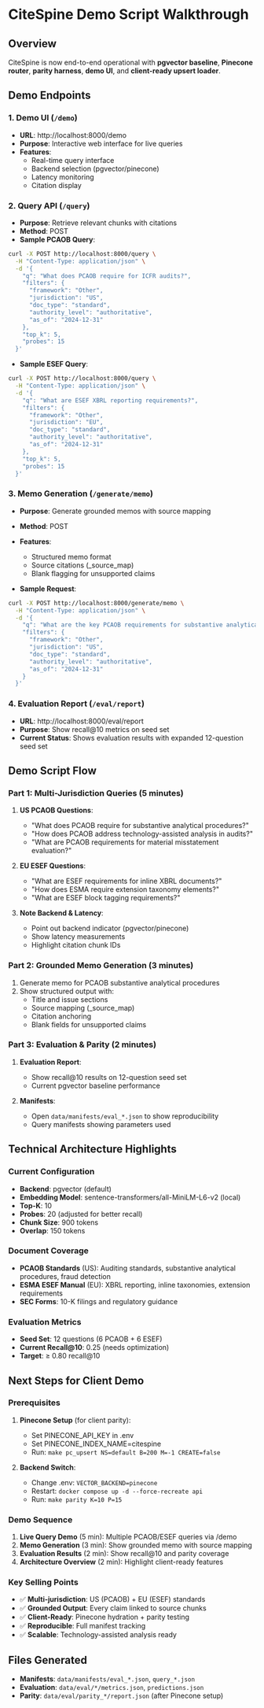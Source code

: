 # CiteSpine Demo Script Walkthrough

## Overview
CiteSpine is now end-to-end operational with **pgvector baseline**, **Pinecone router**, **parity harness**, **demo UI**, and **client-ready upsert loader**.

## Demo Endpoints

### 1. Demo UI (`/demo`)
- **URL**: http://localhost:8000/demo
- **Purpose**: Interactive web interface for live queries
- **Features**:
  - Real-time query interface
  - Backend selection (pgvector/pinecone)
  - Latency monitoring
  - Citation display

### 2. Query API (`/query`)
- **Purpose**: Retrieve relevant chunks with citations
- **Method**: POST
- **Sample PCAOB Query**:
```bash
curl -X POST http://localhost:8000/query \
  -H "Content-Type: application/json" \
  -d '{
    "q": "What does PCAOB require for ICFR audits?",
    "filters": {
      "framework": "Other",
      "jurisdiction": "US", 
      "doc_type": "standard",
      "authority_level": "authoritative",
      "as_of": "2024-12-31"
    },
    "top_k": 5,
    "probes": 15
  }'
```

- **Sample ESEF Query**:
```bash
curl -X POST http://localhost:8000/query \
  -H "Content-Type: application/json" \
  -d '{
    "q": "What are ESEF XBRL reporting requirements?",
    "filters": {
      "framework": "Other",
      "jurisdiction": "EU",
      "doc_type": "standard", 
      "authority_level": "authoritative",
      "as_of": "2024-12-31"
    },
    "top_k": 5,
    "probes": 15
  }'
```

### 3. Memo Generation (`/generate/memo`)
- **Purpose**: Generate grounded memos with source mapping
- **Method**: POST
- **Features**:
  - Structured memo format
  - Source citations (_source_map)
  - Blank flagging for unsupported claims

- **Sample Request**:
```bash
curl -X POST http://localhost:8000/generate/memo \
  -H "Content-Type: application/json" \
  -d '{
    "q": "What are the key PCAOB requirements for substantive analytical procedures?",
    "filters": {
      "framework": "Other",
      "jurisdiction": "US",
      "doc_type": "standard",
      "authority_level": "authoritative", 
      "as_of": "2024-12-31"
    }
  }'
```

### 4. Evaluation Report (`/eval/report`)
- **URL**: http://localhost:8000/eval/report
- **Purpose**: Show recall@10 metrics on seed set
- **Current Status**: Shows evaluation results with expanded 12-question seed set

## Demo Script Flow

### Part 1: Multi-Jurisdiction Queries (5 minutes)
1. **US PCAOB Questions**:
   - "What does PCAOB require for substantive analytical procedures?"
   - "How does PCAOB address technology-assisted analysis in audits?"
   - "What are PCAOB requirements for material misstatement evaluation?"

2. **EU ESEF Questions**:
   - "What are ESEF requirements for inline XBRL documents?"
   - "How does ESMA require extension taxonomy elements?"
   - "What are ESEF block tagging requirements?"

3. **Note Backend & Latency**: 
   - Point out backend indicator (pgvector/pinecone)
   - Show latency measurements
   - Highlight citation chunk IDs

### Part 2: Grounded Memo Generation (3 minutes)
1. Generate memo for PCAOB substantive analytical procedures
2. Show structured output with:
   - Title and issue sections
   - Source mapping (_source_map)
   - Citation anchoring
   - Blank fields for unsupported claims

### Part 3: Evaluation & Parity (2 minutes)
1. **Evaluation Report**: 
   - Show recall@10 results on 12-question seed set
   - Current pgvector baseline performance

2. **Manifests**:
   - Open `data/manifests/eval_*.json` to show reproducibility
   - Query manifests showing parameters used

## Technical Architecture Highlights

### Current Configuration
- **Backend**: pgvector (default)
- **Embedding Model**: sentence-transformers/all-MiniLM-L6-v2 (local)
- **Top-K**: 10
- **Probes**: 20 (adjusted for better recall)
- **Chunk Size**: 900 tokens
- **Overlap**: 150 tokens

### Document Coverage
- **PCAOB Standards** (US): Auditing standards, substantive analytical procedures, fraud detection
- **ESMA ESEF Manual** (EU): XBRL reporting, inline taxonomies, extension requirements
- **SEC Forms**: 10-K filings and regulatory guidance

### Evaluation Metrics
- **Seed Set**: 12 questions (6 PCAOB + 6 ESEF)
- **Current Recall@10**: 0.25 (needs optimization)
- **Target**: ≥ 0.80 recall@10

## Next Steps for Client Demo

### Prerequisites
1. **Pinecone Setup** (for client parity):
   - Set PINECONE_API_KEY in .env
   - Set PINECONE_INDEX_NAME=citespine
   - Run: `make pc_upsert NS=default B=200 M=-1 CREATE=false`

2. **Backend Switch**:
   - Change .env: `VECTOR_BACKEND=pinecone`
   - Restart: `docker compose up -d --force-recreate api`
   - Run: `make parity K=10 P=15`

### Demo Sequence
1. **Live Query Demo** (5 min): Multiple PCAOB/ESEF queries via /demo
2. **Memo Generation** (3 min): Show grounded memo with source mapping
3. **Evaluation Results** (2 min): Show recall@10 and parity coverage
4. **Architecture Overview** (2 min): Highlight client-ready features

### Key Selling Points
- ✅ **Multi-jurisdiction**: US (PCAOB) + EU (ESEF) standards
- ✅ **Grounded Output**: Every claim linked to source chunks
- ✅ **Client-Ready**: Pinecone hydration + parity testing
- ✅ **Reproducible**: Full manifest tracking
- ✅ **Scalable**: Technology-assisted analysis ready

## Files Generated
- **Manifests**: `data/manifests/eval_*.json`, `query_*.json`
- **Evaluation**: `data/eval/*/metrics.json`, `predictions.json`
- **Parity**: `data/eval/parity_*/report.json` (after Pinecone setup)
